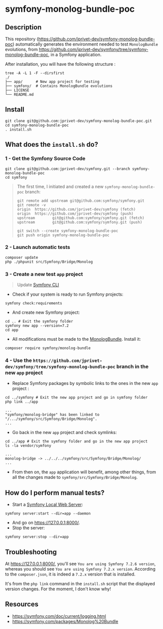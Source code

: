 # symfony-monolog-bundle-poc

## Description

This repository (https://github.com/jprivet-dev/symfony-monolog-bundle-poc) automatically generates the environment needed to test `MonologBundle` evolutions, from https://github.com/jprivet-dev/symfony/tree/symfony-monolog-bundle-poc, in a Symfony application.

After installation, you will have the following structure :

```
tree -A -L 1 -F --dirsfirst
./
├── app/      # New app project for testing
├── symfony/  # Contains MonologBundle evolutions
├── LICENSE
└── README.md
```

## Install

```shell
git clone git@github.com:jprivet-dev/symfony-monolog-bundle-poc.git
cd symfony-monolog-bundle-poc
. install.sh
```

## What does the `install.sh` do?

### 1 - Get the Symfony Source Code

```shell
git clone git@github.com:jprivet-dev/symfony.git --branch symfony-monolog-bundle-poc
cd symfony
```

> The first time, I initiated and created a new `symfony-monolog-bundle-poc` branch:
> 
> ```shell
> git remote add upstream git@github.com:symfony/symfony.git
> git remote -v
> origin  https://github.com/jprivet-dev/symfony (fetch)
> origin  https://github.com/jprivet-dev/symfony (push)
> upstream        git@github.com:symfony/symfony.git (fetch)
> upstream        git@github.com:symfony/symfony.git (push)
> ```
> 
> ```shell
> git switch --create symfony-monolog-bundle-poc
> git push origin symfony-monolog-bundle-poc
> ```

### 2 - Launch automatic tests

```shell
composer update
php ./phpunit src/Symfony/Bridge/Monolog
```

### 3 - Create a new test `app` project

> Update [Symfony CLI](https://symfony.com/download#step-1-install-symfony-cli)

- Check if your system is ready to run Symfony projects:

```shell
symfony check:requirements
```

- And create new Symfony project:

```shell
cd .. # Exit the symfony folder
symfony new app --version=7.2
cd app
```

- All modifications must be made to the [MonologBundle](https://github.com/symfony/monolog-bundle). Install it:

```shell
composer require symfony/monolog-bundle
```

### 4 - Use the `https://github.com/jprivet-dev/symfony/tree/symfony-monolog-bundle-poc` branch in the new `app` project

- Replace Symfony packages by symbolic links to the ones in the new `app` project :

```shell
cd ../symfony # Exit the new app project and go in symfony folder
php link ../app
```

```
...
"symfony/monolog-bridge" has been linked to "/.../symfony/src/Symfony/Bridge/Monolog".
...
```

- Go back in the new `app` project and check symlinks:

```shell
cd ../app # Exit the symfony folder and go in the new app project
ls -la vendor/symfony
```

```
...
monolog-bridge -> ../../../symfony/src/Symfony/Bridge/Monolog/
...
```

- From then on, the `app` application will benefit, among other things, from all the changes made to `symfony/src/Symfony/Bridge/Monolog`.

## How do I perform manual tests?

- Start a [Symfony Local Web Server](https://symfony.com/doc/current/setup/symfony_server.html):

```shell
symfony server:start --dir=app --daemon
```

- And go on https://127.0.0.1:8000/.
- Stop the server:

```shell
symfony server:stop --dir=app
```

## Troubleshooting

At https://127.0.0.1:8000/, you'll see `You are using Symfony 7.2.6 version`, whereas you should see `You are using Symfony 7.2.x version`. According to the `composer.json`, it is indeed a `7.2.x` version that is installed.

It's from the `php link` command in the `install.sh` script that the displayed version changes. For the moment, I don't know why!

## Resources

- https://symfony.com/doc/current/logging.html
- https://symfony.com/packages/Monolog%20Bundle